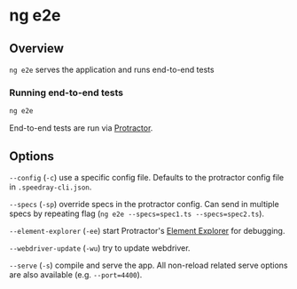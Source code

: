 <!-- Links in /docs/documentation should NOT have `.md` at the end, because they end up in our wiki at release. -->

# ng e2e

## Overview
`ng e2e` serves the application and runs end-to-end tests

### Running end-to-end tests

```bash
ng e2e
```

End-to-end tests are run via [Protractor](https://angular.github.io/protractor/).

## Options
`--config` (`-c`) use a specific config file. Defaults to the protractor config file in `.speedray-cli.json`.

`--specs` (`-sp`) override specs in the protractor config.
Can send in multiple specs by repeating flag (`ng e2e --specs=spec1.ts --specs=spec2.ts`).

`--element-explorer` (`-ee`) start Protractor's
[Element Explorer](https://github.com/angular/protractor/blob/master/docs/debugging.md#testing-out-protractor-interactively)
for debugging.

`--webdriver-update` (`-wu`) try to update webdriver.

`--serve` (`-s`) compile and serve the app.
All non-reload related serve options are also available (e.g. `--port=4400`).